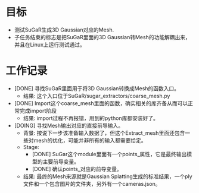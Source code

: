 # 目标
- 测试SuGaR生成3D Gaussian对应的Mesh.
- 子任务结束的标志是把SuGaR里面的3D Gaussian转Mesh的功能解耦出来，并且在Linux上运行测试通过。

# 工作记录
- [DONE] 寻找SuGaR里面用于将3D Gaussian转换成Mesh的函数入口。 
	- 结果: 这个入口位于SuGaR/sugar_extractors/coarse_mesh.py
- [DONE] Import这个coarse_mesh里面的函数，确实相关的库齐备从而可以正常完成import阶段
	- 结果: import过程不再报错，用到的python库都安装好了。
- [DOING] 寻找Mesh输出对应的直接前导输入。
	- 背景: 按说下一步该准备输入数据了，但这个Extract_mesh里面还包含一些对mesh的优化，可能并非所有的输入都需要给定。
	- Stage:
		- [DONE] SuGar这个module里面有一个points_属性，它是最终输出模型的主要前导变量。
		- [DONE] 确认points_对应的前导变量。
	- 结果:
		最终的Mesh来源就是Gaussian Splatting生成的标准结果，一个ply文件和一个包含图片的文件夹，另外有一个cameras.json。